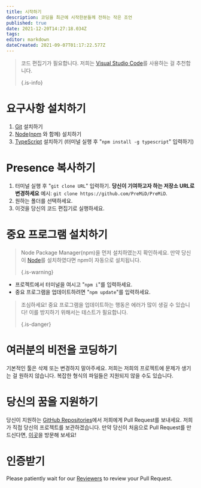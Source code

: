 ```yaml
---
title: 시작하기
description: 코딩을 최근에 시작한분들께 전하는 작은 조언
published: true
date: 2021-12-20T14:27:18.034Z
tags:
editor: markdown
dateCreated: 2021-09-07T01:17:22.577Z
---
```


> 코드 편집기가 필요합니다. 저희는  [Visual Studio Code](https://code.visualstudio.com/)를 사용하는 걸 추천합니다. 
> 
> {.is-info}

# 요구사항 설치하기
1. [Git](https://git-scm.com/) 설치하기
2. [Node](https://nodejs.org/en/)([npm](https://www.npmjs.com/) 와 함께) 설치하기
3. [TypeScript](https://www.typescriptlang.org/index.html#download-links) 설치하기 (터미널 실행 후 "`npm install -g typescript`" 입력하기)

# Presence 복사하기
1. 터미널 실행 후 "`git clone URL`" 입력하기. **당신이 기여하고자 하는 저장소 URL로 변경하세요** 예시: `git clone https://github.com/PreMiD/PreMiD`.
2. 원하는 폴더를 선택하세요.
3. 이것을 당신의 코드 편집기로 실행하세요.

# 중요 프로그램 설치하기
> Node Package Manager(npm)을 먼저 설치하였는지 확인하세요. 만약 당신이 [Node](https://nodejs.org/en/)를 설치하였다면 npm이 자동으로 설치됩니다. 
> 
> {.is-warning}

- 프로젝트에서 터미널을 여시고 "`npm i`"를 입력하세요.
- 중요 프로그램을 업데이트하려면 "`npm update`"를 입력하세요.

> 조심하세요! 중요 프로그램을 업데이트하는 행동은 에러가 많이 생길 수 있습니다! 이를 방지하기 위해서는 테스트가 필요합니다. 
> 
> {.is-danger}

# 여러분의 비전을 코딩하기
기본적인 툴은 삭제 또는 변경하지 말아주세요. 저희는  저희의 프로젝트에 문제가 생기는 걸 원하지 않습니다. 복잡한 형식의 파일들은 지원되지 않을 수도 있습니다.

# 당신의 꿈을 지원하기
당신이 지원하는 [GitHub Repositories](https://github.com/PreMiD/)에서 저희에게 Pull Request를 보내세요. 저희가 직접 당신의 프로젝트를 보관하겠습니다. 만약 당신이 처음으로 Pull Request를 만드신다면,  [이곳](https://help.github.com/en/articles/creating-a-pull-request)을 방문해 보세요!

# 인증받기
Please patiently wait for our [Reviewers](https://docs.premid.app/en/dev/presence/guidelines#presence-reviewers) to review your Pull Request.
